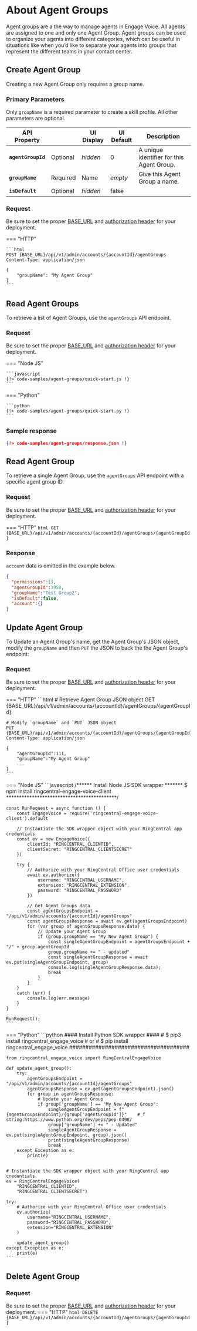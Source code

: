 # About Agent Groups

Agent groups are a the way to manage agents in Engage Voice. All agents are assigned to one and only one Agent Group. Agent groups can be used to organize your agents into different categories, which can be useful in situations like when you’d like to separate your agents into groups that represent the different teams in your contact center.

## Create Agent Group

Creating a new Agent Group only requires a group name.

### Primary Parameters
Only `groupName` is a required parameter to create a skill profile. All other parameters are optional.

| API Property |  | UI Display | UI Default | Description |
|-|-|-|-|-|
| **`agentGroupId`** | Optional | *hidden* | 0 | A unique identifier for this Agent Group. |
| **`groupName`** | Required | Name | *empty* | Give this Agent Group a name. |
| **`isDefault`** | Optional | *hidden* | false |  |


### Request
Be sure to set the proper [BASE_URL](../../../basics/uris/#resources-and-parameters) and [authorization header](../../../authentication/auth-ringcentral) for your deployment.

=== "HTTP"

    ```html
    POST {BASE_URL}/api/v1/admin/accounts/{accountId}/agentGroups
    Content-Type: application/json
    
    {
        "groupName": "My Agent Group"
    }
    ```

## Read Agent Groups

To retrieve a list of Agent Groups, use the `agentGroups` API endpoint.

### Request
Be sure to set the proper [BASE_URL](../../../basics/uris/#resources-and-parameters) and [authorization header](../../../authentication/auth-ringcentral) for your deployment.

=== "Node JS"

    ```javascript
    {!> code-samples/agent-groups/quick-start.js !}
    ```

=== "Python"

    ```python
    {!> code-samples/agent-groups/quick-start.py !}
    ```

### Sample response

```json
{!> code-samples/agent-groups/response.json !}
```

## Read Agent Group

To retrieve a single Agent Group, use the `agentGroups` API endpoint with a specific agent group ID.

### Request
Be sure to set the proper [BASE_URL](../../../basics/uris/#resources-and-parameters) and [authorization header](../../../authentication/auth-ringcentral) for your deployment.

=== "HTTP"
    ```html
    GET {BASE_URL}/api/v1/admin/accounts/{accountId}/agentGroups/{agentGroupId}
    ```

### Response

`account` data is omitted in the example below.

```json
{
  "permissions":[],
  "agentGroupId":1950,
  "groupName":"Test Group2",
  "isDefault":false,
  "account":{}
}
```

## Update Agent Group

To Update an Agent Group's name, get the Agent Group's JSON object, modify the `groupName` and then `PUT` the JSON to back the the Agent Group's endpoint:

### Request
Be sure to set the proper [BASE_URL](../../../basics/uris/#resources-and-parameters) and [authorization header](../../../authentication/auth-ringcentral) for your deployment.

=== "HTTP"
    ```html
    # Retrieve Agent Group JSON object
    GET {BASE_URL}/api/v1/admin/accounts/{accountId}/agentGroups/{agentGroupId}

    # Modify `groupName` and `PUT` JSON object
    PUT {BASE_URL}/api/v1/admin/accounts/{accountId}/agentGroups/{agentGroupId}
    Content-Type: application/json

    {
        "agentGroupId":111,
        "groupName":"My Agent Group"
        ...
    }
    ```
=== "Node JS"
    ```javascript
    /****** Install Node JS SDK wrapper *******
    $ npm install ringcentral-engage-voice-client
    *******************************************/

    const RunRequest = async function () {
        const EngageVoice = require('ringcentral-engage-voice-client').default

        // Instantiate the SDK wrapper object with your RingCentral app credentials
        const ev = new EngageVoice({
            clientId: "RINGCENTRAL_CLIENTID",
            clientSecret: "RINGCENTRAL_CLIENTSECRET"
        })

        try {
            // Authorize with your RingCentral Office user credentials
            await ev.authorize({
                username: "RINGCENTRAL_USERNAME",
                extension: "RINGCENTRAL_EXTENSION",
                password: "RINGCENTRAL_PASSWORD"
            })

            // Get Agent Groups data
            const agentGroupsEndpoint = "/api/v1/admin/accounts/{accountId}/agentGroups"
            const agentGroupsResponse = await ev.get(agentGroupsEndpoint)
            for (var group of agentGroupsResponse.data) {
                // Update your Agent Group
                if (group.groupName == "My New Agent Group") {
                    const singleAgentGroupEndpoint = agentGroupsEndpoint + "/" + group.agentGroupId
                    group.groupName += " - updated"
                    const singleAgentGroupResponse = await ev.put(singleAgentGroupEndpoint, group)
                    console.log(singleAgentGroupResponse.data);
                    break
                }
            }
        }
        catch (err) {
            console.log(err.message)
        }
    }

    RunRequest();
    ```
=== "Python"
    ```python
    #### Install Python SDK wrapper ####
    # $ pip3 install ringcentral_engage_voice
    #  or
    # $ pip install ringcentral_engage_voice
    #####################################

    from ringcentral_engage_voice import RingCentralEngageVoice

    def update_agent_group():
        try:
            agentGroupsEndpoint = "/api/v1/admin/accounts/{accountId}/agentGroups"
            agentGroupsResponse = ev.get(agentGroupsEndpoint).json()
            for group in agentGroupsResponse:
                # Update your Agent Group
                if group['groupName'] == "My New Agent Group":
                    singleAgentGroupEndpoint = f"{agentGroupsEndpoint}/{group['agentGroupId']}"    # f      string:https://www.python.org/dev/peps/pep-0498/
                    group['groupName'] += " - Updated"
                    singleAgentGroupResponse = ev.put(singleAgentGroupEndpoint, group).json()
                    print(singleAgentGroupResponse)
                    break
        except Exception as e:
            print(e)


    # Instantiate the SDK wrapper object with your RingCentral app credentials
    ev = RingCentralEngageVoice(
        "RINGCENTRAL_CLIENTID",
        "RINGCENTRAL_CLIENTSECRET")

    try:
        # Authorize with your RingCentral Office user credentials
        ev.authorize(
            username="RINGCENTRAL_USERNAME",
            password="RINGCENTRAL_PASSWORD",
            extension="RINGCENTRAL_EXTENSION"
        )

        update_agent_group()
    except Exception as e:
        print(e)
    ```

## Delete Agent Group

### Request
Be sure to set the proper [BASE_URL](../../../basics/uris/#resources-and-parameters) and [authorization header](../../../authentication/auth-ringcentral) for your deployment.
=== "HTTP"
    ```html
    DELETE {BASE_URL}/api/v1/admin/accounts/{accountId}/agentGroups/{agentGroupId}
    ```
